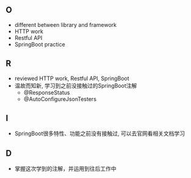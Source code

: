 ## O
- different between library and framework
- HTTP work
- Restful API
- SpringBoot practice
## R
- reviewed HTTP work, Restful API, SpringBoot
- 温故而知新, 学习到之前没接触过的SpringBoot注解
  - @ResponseStatus
  - @AutoConfigureJsonTesters

## I
- SpringBoot很多特性、功能之前没有接触过, 可以去官网看相关文档学习

## D
- 掌握这次学到的注解，并运用到往后工作中